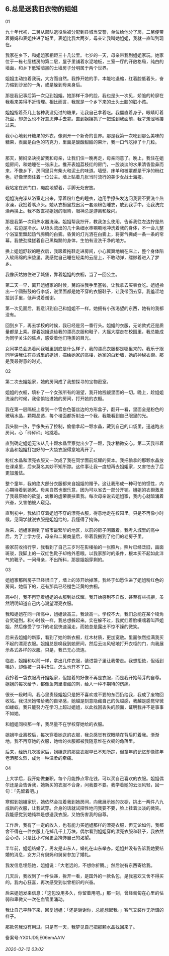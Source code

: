 ## 6.总是送我旧衣物的姐姐
01


九十年代初，二舅从部队退役后被分配到县城当交警，单位给他分了房，二舅便带着舅妈和表姐住进了城里。表姐比我大两岁，母亲让我叫她姐姐，我就一直叫到现在。


我家在乡下，和姐姐家相距三十几公里。七岁的一天，母亲带我到姐姐家玩。她家位于一栋七层楼房的第二层，屋子里铺着水泥地板，三室一厅的开敞格局，纯白的墙面，和乡下低矮暗黑的土墙房子分明属于两个世界。


姐姐主动拉着我玩，大方而自然。我挣开她的手，本能地退缩，红着脸低着头，奋力缩到沙发的一角，或是躲到母亲身后。


那是我记事后第一次见到姐姐。她那样干净的脸，我也是头一次见，娇脆的轮廓在我看来美得不近情理。相比而言，我就是一个乡下来的土头土脑的脏小孩。


姐姐指着茶几上各种我没见过的糖果，让我自己拿着吃。我僵直着身子，眼睛盯着托盘，却怎么也不好意思伸手去拿。直到姐姐抓了一把递到我面前，我才羞涩地接过来。


我小心地剥开糖果的外衣，像剥开一个新奇的世界。那是我第一次吃到那么美味的糖果，表面是白色的巧克力，里面是酸酸甜甜的果汁，我一口气吃掉了十几粒。      


那天，舅妈坚决挽留我和母亲，让我们住一晚再走，母亲同意了。晚上，我住在姐姐房间，和她睡在一张床上。推开表姐荔枝红的房门，一股淡淡的水果清香盈鼻而来，不像乡下，房间里只有柴火和泥土的味道。墙壁、床单和被罩都是干净的粉红色，好像里面住着一位公主。墙上贴着几张当时流行的美少女战士海报。


我站定在房门口，痴痴地望着，手脚无处安放。


姐姐洗完澡从浴室走出来，穿着粉红色的睡衣，边用手撩头发边问我要不要洗个热水澡，我抿着嘴点头。她从衣橱里找出另一套淡粉色睡衣，放到我手中，让我洗完澡再换上。我不敢直视姐姐的眼睛，眼神总是游离和躲闪。


那是我第一次用热水器洗澡。姐姐帮我拧开，教我怎么使用，告诉我往左边拧是热水，右边是冷水。从喷头流出的几十条细水串唰唰地冲洗着我的身体，不一会儿整个浴室里飘起热气腾腾的白雾。昏黄的灯光洒在白雾上，将雾气撕成一条一条的帘幕。我使劲揉搓着自己黑黝黝的身体，生怕有没洗干净的地方。


换上姐姐舒软的睡衣后，我趿着拖鞋走进房间，小心翼翼地躺在床上，整个身体陷入软绵绵的床垫里。我感觉自己睡在轻柔的云层上，不敢动弹，缥缈着进入了梦乡。


我像灰姑娘住进了城堡，靠着姐姐的衣橱，当了一回公主。  


第二天一早，离开姐姐家的时候，舅妈往我手里塞钱，让我拿去买零食吃。姐姐拎出一个圆鼓鼓的行李袋，说里面都是她不穿的衣服鞋子，让我带回去穿。我羞涩地接到手里，低声说着谢谢。


第一次见面后，我意识到自己和姐姐不一样。她拥有小孩渴望的东西，她有的我都没有。 


回到乡下，再去学校的时候，我已经是另一番行头。姐姐的衣服，无论款式还是质量都是上乘。穿着姐姐送给我的漂亮衣服和鞋子，大摇大摆走在校园里，我总能成为同学关注的焦点，感受着他们艳羡的目光。  


女同学总会追着问我城里到底是什么样子，我的漂亮衣服都是哪里来的。我乐于跟同学讲我住在县城里的姐姐，描绘她家的高楼，她家的白粉墙，她的神秘衣橱。那是我最得意的时光。    


  



02


第二次去姐姐家，她的房间成了我想探寻的宝物密室。


姐姐的衣橱，填补了一个女孩所有的渴望，我开始觊觎里面的一切。晚上，趁姐姐洗澡的时候，我偷偷钻进她的房间，打开她的衣橱。


我在第一层隔板上看到一个雪白色蕾丝边的方形盒子，翻开一看，里面全是粉色的玻璃水晶，颗颗晶透，每个棱面都折射出一个我，我能看到自己眼里的光。


我头脑一热，手像失去了控制，偷偷拿起一颗水晶，藏到自己的口袋里，迅速跑出房间，心「砰砰砰」地跳着。


直到确定姐姐无法从几十颗水晶里察觉出少了一颗，我才稍微安心。第二天我带着水晶和姐姐打包好的一大袋衣服得意地离开了。


粉红水晶和漂亮衣服又一次成了我在同学面前炫耀的资本。我把偷拿的那颗水晶放在课桌里，后来莫名其妙不知所踪。这件事让我一度想再去姐姐家，又害怕去了后更加羞怯。    


整个童年，我的绝大部分衣服都来自姐姐的赠予。这让我形成一种可怕的惯性，内心期待着到她家。母亲自然也很乐意，因为可以省去一部分开销。姐姐的衣橱激发了我最原始的欲望，幼稚的虚荣裹挟着我。每次母亲说去姐姐家，我内心就暗涌着兴奋，又害怕被人窥见。


直到初中，我依旧穿着姐姐不穿的漂亮衣服，得意地走在校园里。只是不再像小时候，见同学就说衣服是姐姐给的，我懂得了掩饰。


后来，姐姐家搬到了城市最繁华的地区，以前的房子闲置着。我考入城里的高中后，为了上学方便，母亲和二舅商量后，带着我搬到了他们的老房子里。


搬家前收拾行李，我看到了自己三岁时在影楼拍的一张照片。照片已经泛旧，画面斑驳，我脚上的一双红色靴子却格外惹眼。以我家那时的条件，根本买不起如此洋气的靴子。一问母亲，不出所料，那是姐姐穿剩的。


  



03


姐姐家那所房子已经很旧了，墙上的漆开始掉落。我终于如愿住进了姐姐粉红色的房间，她留下的，还有那具已经褪色泛黄的衣橱。


高中时，我不再穿着姐姐的衣服到处炫耀。我开始感到不自然，甚至有些抗拒，虽然明明知道自己内心渴望漂亮衣服。


我和姐姐在同一所高中，姐姐读高三，我读高一。学校不大，我们总能在某个犄角旮旯碰到。和小时候一样，我总想躲起来。实在躲不过，我就红着脸嗫嚅着叫声姐姐，然后像受了惊吓的老鼠快速溜走，而她总是露出不惊不躁的微笑。


后来去姐姐的新家，看到了她的新衣橱，红木材质，更加宽敞。里面依然挂满我买不起的漂亮衣服。姐姐总是唤我到她房间，然后云淡风轻地打开衣柜的门，向我展示各式各样的衣服。只是，我已无心流连。


临走，姐姐和以前一样，拿出几件衣服，装进袋子里让我带走。我想拒绝，但话到嘴边，却像被一只手捂住，怎么也开不了口。


我拎着一袋衣服离开姐姐家，但提着的好像不再是衣服，而是我开始萌芽的自尊。姐姐的每次给予，都像鱼肉里潜藏的刺，给人一种不期待的伤痛。    


很长一段时间，我心里责怪姐姐只是把不喜欢或不要的东西扔给我，我成了废物回收站。我讨厌她带给我的自卑感，她越是刻意隐藏自己的优越感，我越是感觉卑微如蝼蚁。我只能努力在学习上超过姐姐，以此找回丢失的颜面，证明我并不是事事不如她。     


和姐姐同校那一年，我尽量不在学校穿她给的衣服。


姐姐毕业离校后，每次穿着她送的衣服，我总感觉有双眼睛在背后盯着我。渐渐地，我不再穿她的衣服，她给的衣服都被我随意堆在衣橱的角落里。


后来，经历几次搬家后，姐姐送的那些衣服早已不知所踪，但童年的记忆却像陈年老酒那么烈，成为一种温柔的牵痛。


  



04


上大学后，我开始做兼职，每个月能挣点零花钱，可以买自己喜欢的衣服。姐姐偶尔还是会告诉我，她新买的衣服不合身，问我要不要。我学着她的云淡风轻，回一句：「先留着吧。」


寒假到姐姐家玩，她依然会拉着我到她房间，向我展示她的衣橱，挑出一两件八九成新的衣服，让我试穿。合身的话就试探性地问我要不要，脸上挂着淡淡的微笑。我能感觉到她纯粹是想送我衣服，又怕伤害我的自尊。 


工作后，我有了一定的收入，也有能力买姐姐那样的漂亮衣服，但无论如何，我都舍不得在一件衣服上花掉几千上万块。偶尔看到姐姐穿的漂亮衣服和鞋子，我依然会心动，只是比小时候更会掩饰自己的渴望。


半年前，姐姐结婚了。男友是山东人，婚礼在山东举办。姐姐并没有告诉我她要结婚的消息，女方只有舅妈和舅舅参加了婚礼。


我发信息埋怨她，姐姐说：「大老远的，不想你折腾。」然后说有东西寄给我。


几天后，我收到了一件快递，拆开一看，是国外的一款名包，是我喜欢又舍不得买的。我内心狂喜，再次感受到似曾相识的兴奋。


后来姐姐发来信息：「这包没用多久，你留着用吧。」那一刻，曾经匍匐在心里的怯弱和卑微又一次在血管里涌动。 


我让自己平静下来，回复姐姐：「还是谢谢你，总能想起我。」客气又装作无所谓的样子。


那款包我没有用过。只是有一天，我梦见自己把那颗水晶找回来了。


备案号:YX01JD5jE06emAA1V


###### 2020-02-12 03:02

